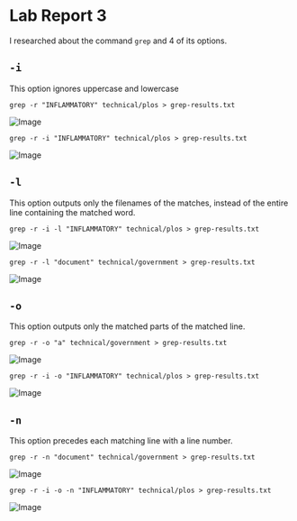# Lab Report 3
I researched about the command `grep` and 4 of its options.

## `-i`
This option ignores uppercase and lowercase
```
grep -r "INFLAMMATORY" technical/plos > grep-results.txt
```
![Image](INFLAMMATORYex.png)
```
grep -r -i "INFLAMMATORY" technical/plos > grep-results.txt
```
![Image](inflammEX.png)

## `-l`
This option outputs only the filenames of the matches, instead of the entire line containing the matched word.
```
grep -r -i -l "INFLAMMATORY" technical/plos > grep-results.txt
```
![Image](ex2.1.png)
```
grep -r -l "document" technical/government > grep-results.txt
```
![Image](ex2.2.png)

## `-o`
This option outputs only the matched parts of the matched line.
```
grep -r -o "a" technical/government > grep-results.txt
```
![Image](ex3.1.png)
```
grep -r -i -o "INFLAMMATORY" technical/plos > grep-results.txt
```
![Image](ex3.2.png)

## `-n`
This option precedes each matching line with a line number.
```
grep -r -n "document" technical/government > grep-results.txt
```
![Image](ex4.1.png)
```
grep -r -i -o -n "INFLAMMATORY" technical/plos > grep-results.txt
```
![Image](ex4.2.png)


